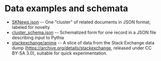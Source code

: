 # Data examples and schemata

* [SKNews.json](SKNews.json) -- One "cluster" of related documents in JSON format, labeled for novelty
* [cluster_schema.json](cluster_schema.json) -- Schematized form for one record in a JSON file describing input to Pythia
* [stackexchange/anime](stackexchange/anime) -- A slice of data from the Stack Exchange data dump (https://archive.org/details/stackexchange, released under CC BY-SA 3.0), suitable for quick experimentation.


